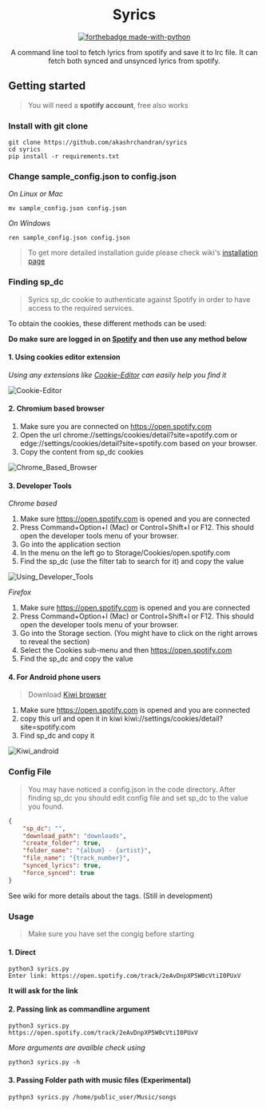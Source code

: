 <!--
 Copyright (C) 2022 Akash R Chandran

 This program is free software: you can redistribute it and/or modify
 it under the terms of the GNU Affero General Public License as
 published by the Free Software Foundation, either version 3 of the
 License, or (at your option) any later version.

 This program is distributed in the hope that it will be useful,
 but WITHOUT ANY WARRANTY; without even the implied warranty of
 MERCHANTABILITY or FITNESS FOR A PARTICULAR PURPOSE.  See the
 GNU Affero General Public License for more details.

 You should have received a copy of the GNU Affero General Public License
 along with this program.  If not, see <http://www.gnu.org/licenses/>.
-->

<h1 align="center">
Syrics
</h1>

<div align="center">

[![forthebadge made-with-python](http://ForTheBadge.com/images/badges/made-with-python.svg)](https://www.python.org/)
 
</div>
 
 <div align="center">

A command line tool to fetch lyrics from spotify and save it to lrc file. It can fetch both synced and unsynced lyrics from spotify. 
 
</div>
 
 
## Getting started

> You will need a **spotify account**, free also works

### Install with git clone

```
git clone https://github.com/akashrchandran/syrics
cd syrics
pip install -r requirements.txt
```
### Change sample_config.json to config.json
*On Linux or Mac*
```
mv sample_config.json config.json
```
*On Windows*
```
ren sample_config.json config.json
```
> To get more detailed installation guide please check wiki's [installation page](https://github.com/akashrchandran/syrics/wiki/Installation)
### Finding sp_dc
> Syrics sp_dc cookie to authenticate against Spotify in order to have access to the required services.

To obtain the cookies, these different methods can be used:

**Do make sure are logged in on [Spotify](https://open.spotify.com) and then use any method below**
#### 1. Using cookies editor extension

_Using any extensions like [Cookie-Editor](https://cookie-editor.cgagnier.ca/#download) can easily help you find it_

![Cookie-Editor](https://i.ibb.co/zJ1KDGP/Screenshot-from-2022-05-17-23-26-33.png)

#### 2. Chromium based browser
1. Make sure you are connected on https://open.spotify.com
2. Open the url chrome://settings/cookies/detail?site=spotify.com or edge://settings/cookies/detail?site=spotify.com based on your browser.
3. Copy the content from sp_dc cookies

![Chrome_Based_Browser](https://i.ibb.co/DYrCQV0/Screenshot-from-2022-05-18-00-02-56.png)

#### 3. Developer Tools
_Chrome based_
1. Make sure https://open.spotify.com is opened and you are connected
2. Press Command+Option+I (Mac) or Control+Shift+I or F12. This should open the developer tools menu of your browser.
3. Go into the application section
4. In the menu on the left go to Storage/Cookies/open.spotify.com
5. Find the sp_dc (use the filter tab to search for it) and copy the value

![Using_Developer_Tools](https://i.ibb.co/RvwN206/Screenshot-from-2022-05-11-01-11-54.png)

_Firefox_
1. Make sure https://open.spotify.com is opened and you are connected
2. Press Command+Option+I (Mac) or Control+Shift+I or F12. This should open the developer tools menu of your browser.
3. Go into the Storage section. (You might have to click on the right arrows to reveal the section)
4. Select the Cookies sub-menu and then https://open.spotify.com
6. Find the sp_dc and copy the value

#### 4. For Android phone users
> Download [Kiwi browser](https://play.google.com/store/apps/details?id=com.kiwibrowser.browser)
1. Make sure https://open.spotify.com is opened and you are connected
2. copy this url and open it in kiwi kiwi://settings/cookies/detail?site=spotify.com
3. Find sp_dc and copy it

![Kiwi_android](https://i.ibb.co/FzGrvf3/IMG-20220518-082740.jpg)

### Config File

> You may have noticed a config.json in the code directory.
> After finding sp_dc you should edit config file and set sp_dc to the value you found.

```JSON
{
    "sp_dc": "",
    "download_path": "downloads",
    "create_folder": true,
    "folder_name": "{album} - {artist}",
    "file_name": "{track_number}",
    "synced_lyrics": true,
    "force_synced": true
}
```
See wiki for more details about the tags. (Still in development)

### Usage
> Make sure you have set the congig before starting

#### 1. Direct
```
python3 syrics.py
Enter link: https://open.spotify.com/track/2eAvDnpXP5W0cVtiI0PUxV
```
 __It will ask for the link__

#### 2. Passing link as commandline argument
```
python3 syrics.py https://open.spotify.com/track/2eAvDnpXP5W0cVtiI0PUxV
```
_More arguments are availble check using_

```
python3 syrics.py -h
```
#### 3. Passing Folder path with music files (Experimental)

```
pythpn3 syrics.py /home/public_user/Music/songs
```
